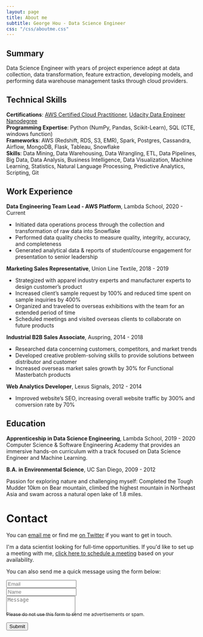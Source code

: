 ```yaml
---
layout: page
title: About me
subtitle: George Hou - Data Science Engineer
css: "/css/aboutme.css"
---
```

<span class="fa fa-user about-icon"></span>
## Summary
Data Science Engineer with years of project experience adept at data collection, data transformation, feature extraction, developing models, and performing data warehouse management tasks through cloud providers.

<span class="fa fa-code about-icon"></span>
## Technical Skills
**Certifications**: [AWS Certified Cloud Practitioner](https://www.youracclaim.com/badges/23aa7aa9-348b-4e55-beae-947288a90b6e/public_url), [Udacity Data Engineer Nanodegree](https://graduation.udacity.com/confirm/E4SMCKGS)
<br>
**Programming Expertise**: Python (NumPy, Pandas, Scikit-Learn), SQL (CTE, windows function)
<br>
**Frameworks**: AWS (Redshift, RDS, S3, EMR), Spark, Postgres, Cassandra, Airflow, MongoDB, Flask, Tableau, Snowflake
<br>
**Skills**: Data Mining, Data Warehousing, Data Wrangling, ETL, Data Pipelines, Big Data, Data Analysis, Business Intelligence, Data Visualization, Machine Learning, Statistics, Natural Language Processing, Predictive Analytics, Scripting, Git

<span class="fa fa-briefcase about-icon"></span>
## Work Experience
**Data Engineering Team Lead - AWS Platform**, Lambda School, 2020 - Current
- Initiated data operations process through the collection and transformation of raw data into Snowflake
- Performed data quality checks to measure quality, integrity, accuracy, and completeness
- Generated analytical data & reports of student/course engagement for presentation to senior leadership

**Marketing Sales Representative**, Union Line Textile, 2018 - 2019
- Strategized with apparel industry experts and manufacturer experts to design customer’s product
- Increased client’s sample request by 100% and reduced time spent on sample inquiries by 400%
- Organized and traveled to overseas exhibitions with the team for an extended period of time
- Scheduled meetings and visited overseas clients to collaborate on future products

**Industrial B2B Sales Associate**, Auspring, 2014 - 2018
- Researched data concerning customers, competitors, and market trends
- Developed creative problem-solving skills to provide solutions between distributor and customer
- Increased overseas market sales growth by 30% for Functional Masterbatch products

**Web Analytics Developer**, Lexus Signals, 2012 - 2014
- Improved website’s SEO, increasing overall website traffic by 300% and conversion rate by 70%

<span class="fa fa-graduation-cap about-icon"></span>
## Education
**Apprenticeship in Data Science Engineering**, Lambda School, 2019 - 2020
<br>
Computer Science & Software Engineering Academy that provides an immersive hands-on curriculum with a track focused on Data Science Engineer and Machine Learning.

**B.A. in Environmental Science**, UC San Diego, 2009 - 2012

<span class="fa fa-heart about-icon"></span>
Passion for exploring nature and challenging myself: Completed the Tough Mudder 10km on Bear mountain, climbed the highest mountain in Northeast Asia and swam across a natural open lake of 1.8 miles.

<span class="fa fa-envelope about-icon"></span>
# Contact
<p>You can <a href="mailto:georgehou2008@gmail.com?subject=Hello from gyhou.com">email me</a> or find me <a href="https://twitter.com/gyhou">on Twitter</a> if you want to get in touch.</p>
<p>I'm a data scientist looking for full-time opportunities. If you'd like to set up a meeting with me, <a href="https://calendly.com/gyhou/meeting">click here to schedule a meeting</a> based on your availability.</p>

<form action="https://formspree.io/mgekrkbr" method="POST" class="form" id="contact-form">
  <p>You can also send me a quick message using the form below:</p>
  <div class="row">
    <div class="col-xs-6">
      <input type="email" name="_replyto" class="form-control input-lg" placeholder="Email" title="Email">
    </div>
    <div class="col-xs-6">
      <input type="text" name="name" class="form-control input-lg" placeholder="Name" title="Name">
    </div>
  </div>
  <input type="hidden" name="_subject" value="New submission from gyhou.com">
  <textarea type="text" name="content" class="form-control input-lg" placeholder="Message" title="Message" required="required" rows="3"></textarea>
  <input type="text" name="_gotcha" style="display:none">
  <input type="hidden" name="_next" value="?message=Your message was sent successfully, thanks!" />
  
  <div style="font-size: 12px; margin: -10px 0 10px;">Please do not use this form to send me advertisements or spam.</div>
  
  <button type="submit" class="btn btn-lg btn-primary">Submit</button>
  </form>

